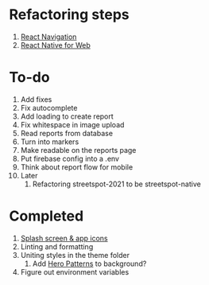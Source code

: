 # Refactoring steps
1. [React Navigation](https://reactnative.dev/docs/navigation)
2. [React Native for Web](https://docs.expo.dev/workflow/web/)

# To-do
1. Add fixes
  1. Fix autocomplete
  2. Add loading to create report
  3. Fix whitespace in image upload
2. Read reports from database
  1. Turn into markers
  2. Make readable on the reports page
3. Put firebase config into a .env
4. Think about report flow for mobile
5. Later
	1. Refactoring streetspot-2021 to be streetspot-native

# Completed
1. [Splash screen & app icons](https://docs.expo.dev/develop/user-interface/splash-screen/)
2. Linting and formatting
3. Uniting styles in the theme folder
	1. Add [Hero Patterns](https://heropatterns.com/) to background?
4. Figure out environment variables